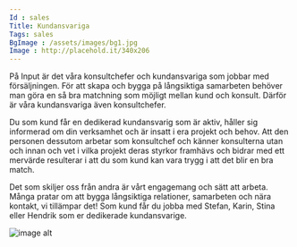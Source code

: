 ```yaml
---
Id : sales
Title: Kundansvariga
Tags: sales
BgImage : /assets/images/bg1.jpg
Image : http://placehold.it/340x206
---
```


På Input är det våra konsultchefer och kundansvariga som jobbar med försäljningen. För att skapa och bygga på långsiktiga samarbeten behöver man göra en så bra matchning som möjligt mellan kund och konsult. Därför är våra kundansvariga även konsultchefer. 

Du som kund får en dedikerad kundansvarig som är aktiv, håller sig informerad om din verksamhet och är insatt i era projekt och behov. Att den personen dessutom arbetar som konsultchef och känner konsulterna utan och innan och vet i vilka projekt deras styrkor framhävs och bidrar med ett mervärde resulterar i att du som kund kan vara trygg i att det blir en bra match. 

Det som skiljer oss från andra är vårt engagemang och sätt att arbeta. Många pratar om att bygga långsiktiga relationer, samarbeten och nära kontakt, vi tillämpar det! Som kund får du jobba med Stefan, Karin, Stina eller Hendrik som er dedikerade kundansvarige.


![image alt](/img/sales/inputwebb-2.jpg)
